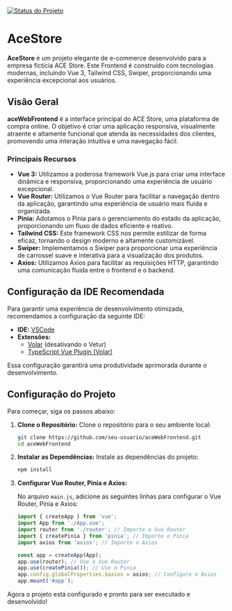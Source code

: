 [![Status do Projeto](https://img.shields.io/badge/Status-Em%20Desenvolvimento-yellow)](https://github.com/mateus-lopes/aceWebFrontend)
# AceStore

**AceStore** é um projeto elegante de e-commerce desenvolvido para a empresa fictícia ACE Store. Este Frontend é construído com tecnologias modernas, incluindo Vue 3, Tailwind CSS, Swiper, proporcionando uma experiência excepcional aos usuários.

## Visão Geral

**aceWebFrontend** é a interface principal do ACE Store, uma plataforma de compra online. O objetivo é criar uma aplicação responsiva, visualmente atraente e altamente funcional que atenda às necessidades dos clientes, promovendo uma interação intuitiva e uma navegação fácil.

### Principais Recursos

- **Vue 3:** Utilizamos a poderosa framework Vue.js para criar uma interface dinâmica e responsiva, proporcionando uma experiência de usuário excepcional.
- **Vue Router:** Utilizamos o Vue Router para facilitar a navegação dentro da aplicação, garantindo uma experiência de usuário mais fluida e organizada.
- **Pinia:** Adotamos o Pinia para o gerenciamento do estado da aplicação, proporcionando um fluxo de dados eficiente e reativo.
- **Tailwind CSS:** Este framework CSS nos permite estilizar de forma eficaz, tornando o design moderno e altamente customizável.
- **Swiper:** Implementamos o Swiper para proporcionar uma experiência de carrossel suave e interativa para a visualização dos produtos.
- **Axios:** Utilizamos Axios para facilitar as requisições HTTP, garantindo uma comunicação fluida entre o frontend e o backend.

## Configuração da IDE Recomendada

Para garantir uma experiência de desenvolvimento otimizada, recomendamos a configuração da seguinte IDE:

- **IDE:** [VSCode](https://code.visualstudio.com/)
- **Extensões:**
  - [Volar](https://marketplace.visualstudio.com/items?itemName=Vue.volar) (desativando o Vetur)
  - [TypeScript Vue Plugin (Volar)](https://marketplace.visualstudio.com/items?itemName=Vue.vscode-typescript-vue-plugin)

Essa configuração garantirá uma produtividade aprimorada durante o desenvolvimento.

## Configuração do Projeto

Para começar, siga os passos abaixo:

1. **Clone o Repositório:**
   Clone o repositório para o seu ambiente local:
   ```sh
   git clone https://github.com/seu-usuario/aceWebFrontend.git
   cd aceWebFrontend

2. **Instalar as Dependências:**
   Instale as dependências do projeto:
   ```sh
   npm install

3. **Configurar Vue Router, Pinia e Axios:**

   No arquivo `main.js`, adicione as seguintes linhas para configurar o Vue Router, Pinia e Axios:

   ```javascript
   import { createApp } from 'vue';
   import App from './App.vue';
   import router from './router'; // Importe o Vue Router
   import { createPinia } from 'pinia'; // Importe o Pinia
   import axios from 'axios'; // Importe o Axios

   const app = createApp(App);
   app.use(router); // Use o Vue Router
   app.use(createPinia()); // Use o Pinia
   app.config.globalProperties.$axios = axios; // Configure o Axios
   app.mount('#app');

Agora o projeto está configurado e pronto para ser executado e desenvolvido!
